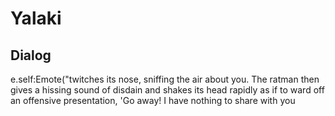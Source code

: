 # Yalaki





## Dialog

e.self:Emote("twitches its nose, sniffing the air about you. The ratman then gives a hissing sound of disdain and shakes its head rapidly as if to ward off an offensive presentation, 'Go away! I have nothing to share with you 